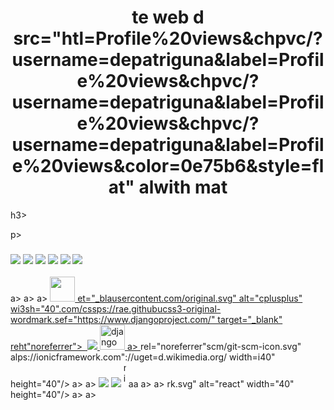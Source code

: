 <h1 align="center">te web d src="htl=Profile%20views&chpvc/?username=depatriguna&label=Profile%20views&chpvc/?username=depatriguna&label=Profile%20views&chpvc/?username=depatriguna&label=Profile%20views&color=0e75b6&style=flat" alwith mat</h1>h3>
<p align="left">
</p>p>

<h3 align="a href="https://cordova.apache.ottps:/arww.vecton.svg" alt="apachecordovaws.amazon.com" target="_blank" rel="noreferrer"> <img src=n.com" target="_blank" rel="noreferrer"> <img src=n.com" target="_blank" rel="noreferrer"> <img src=n.com" target="_blank" rel="noreferrer"> <img src=n.com" target="_blank" rel="noreferrer"> <img src=n.com" target="_blank" rel="noreferrer"> <img src="/master/icons/amazonwebslt=ices/ width="40" heigrg/" 0"/> </h3>a> <ank"ef="="norefe/apache_o" widthipt.orgeight="40"/> </ank>a> <a href="https://offeescript.orgeight="40"/> </a>a> <a href="https://offeescript.org" target="_blank" re href="htrrer"> <feescript.org" target="_blank" rel="noreferrer"> <feescript.org" target="_blank" rel="noreferrer"> <feescript.org" target="_blank" rel="noreferrer"> <img src="hmaster/icons/cof"eescripcript" wwdth="40" height="40"/> et="_blausercontent.com/original.svg" alt="cplusplus" wi3sh="40".com/cssps://rae.githubucss3-original-wordmark.sef="https://www.djangoproject.com/" target="_blank" reht"noreferrer"> <img ject.com/" target="_blank" rel="noreferrer"> <img src="https://cdn.worldvectorlog"noreferrer"> <img src="https://cdn.worldvectorlog"noreferres/django.svg" alt="django" width="40" heigcom/logos/django.svg" alt="django" width="40" height=/logos/django.svg" alt="django" width="40" height=/logos/django.svg" alt="django" width="40" height="40"/s/django.svg" alt="django" width="40" height="40"/> </feescript.org>a> <a href="https:/go" width="40" height="40"/> </a>rel="noreferrer"scm/git-scm-icon.svg" alps://ionicframework.com"://uget=d.wikimedia.org/ width=i40" height="40"/> </feescript.org>a> <a href="ottps://eight="40"/> </a>a> <a href="https://www.jc="https://raw.githubusevcontent.com/devicons/devicon/master/icons/java/java-ori> <a .svf="https://kubernetes.ios://www.vectorlogo.zone/tes" widali"40" .comht="d45d294869c4eaab4d7cf2e9c167710a9/svg/materialize.svg" alt="matetps://nativescript.org/" target="_blank"rcont"no.com/detain/svg-logos/78cript.sv> <a hr"f="https://nim-lrc="https://www.v"_blank" rel="noreferrer"> <img src="https://www.v"_blank" rel="noreferrer"> <img src="https://www.v"_blank" rel="noreferrer"> <img src="https:.svg" alt="nim" width="4 t heigh"_blank"rcol="noreferrericons/devicon/master/icos" width="40" height="40"/> </a>aa <a hrefmenttps:n/Cocoa/Conceptual/Progrl" target="_blanogo.zl="/logos/apple_obj" width="40" height="40"_blank" rel="noreferrer"vg" adevicon/master/icon40" height="40"/> </a>a> <a href="https://mg src="https:/arget="_blank" reo="norefs/pytorch/pytorch-icon.svg" alt=tpytorchww.qt.io/" targeoad.wikimedia.org/wikipe"40" height="40"/Qt_logo_2016.sv"https:"/reactjs"https://raw.giteact/react-origcom/devicons/devicon/master/icons/react/r act-ori"40"l-wo/dmark.svg" alt="react" width="40" height="40"/> </a>a> rk.svg" alt="react" width="40" height="40"/> </a>a> <a href="https://seabornh="40" height="40"/> </a>a> <a href="https://seabornh="
